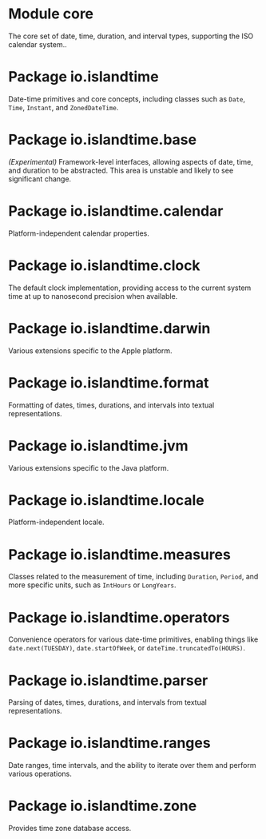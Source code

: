 # Module core

The core set of date, time, duration, and interval types, supporting the ISO calendar system..

# Package io.islandtime

Date-time primitives and core concepts, including classes such as `Date`, `Time`, `Instant`, and `ZonedDateTime`.

# Package io.islandtime.base

*(Experimental)* Framework-level interfaces, allowing aspects of date, time, and duration to be abstracted. This area is unstable and likely to see significant change.

# Package io.islandtime.calendar

Platform-independent calendar properties.

# Package io.islandtime.clock

The default clock implementation, providing access to the current system time at up to nanosecond precision when available.

# Package io.islandtime.darwin

Various extensions specific to the Apple platform.

# Package io.islandtime.format

Formatting of dates, times, durations, and intervals into textual representations.

# Package io.islandtime.jvm

Various extensions specific to the Java platform.

# Package io.islandtime.locale

Platform-independent locale.

# Package io.islandtime.measures

Classes related to the measurement of time, including `Duration`, `Period`, and more specific units, such as `IntHours` or `LongYears`.

# Package io.islandtime.operators

Convenience operators for various date-time primitives, enabling things like `date.next(TUESDAY)`, `date.startOfWeek`, or `dateTime.truncatedTo(HOURS)`.

# Package io.islandtime.parser

Parsing of dates, times, durations, and intervals from textual representations.

# Package io.islandtime.ranges

Date ranges, time intervals, and the ability to iterate over them and perform various operations.

# Package io.islandtime.zone

Provides time zone database access.
